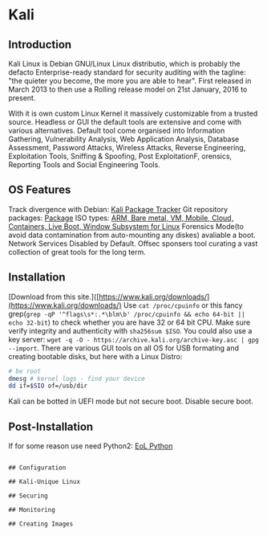 # Kali

## Introduction
Kali Linux is Debian GNU/Linux Linux distributio, which is probably the defacto Enterprise-ready standard for security auditing with the tagline: "the quieter you become, the more you are able to hear". First released in March 2013 to then use a Rolling release model on 21st January, 2016 to present.

With it is own custom Linux Kernel it massively customizable from a trusted source.
Headless or GUI the default tools are extensive and come with various alternatives. Default tool come organised into Information Gathering, Vulnerability Analysis, Web Application Analysis, Database Assessment, Password Attacks, Wireless Attacks, Reverse Engineering, Exploitation Tools, Sniffing & Spoofing, Post ExploitationF, orensics, Reporting Tools and Social Engineering Tools. 

## OS Features 
Track divergence with Debian:
[Kali Package Tracker](https://pkg.kali.org/derivative/kali-dev/) 
Git repository packages:
[Package](https://gitlab.com/kalilinux/packages)
ISO types:
[ARM, Bare metal, VM, Mobile, Cloud, Containers, Live Boot, Window Subsystem for Linux](https://www.kali.org/get-kali/)
Forensics Mode(to avoid data contamination from auto-mounting any diskes) avaliable a boot.
Network Services Disabled by Default.
Offsec sponsers tool curating a vast collection of great tools for the long term.

## Installation

[Download from this site.]([https://www.kali.org/downloads/](https://www.kali.org/downloads/) Use `cat /proc/cpuinfo` or this fancy grep(`grep -qP '^flags\s*:.*\blm\b' /proc/cpuinfo && echo 64-bit || echo 32-bit`) to check whether you are have 32 or 64 bit CPU. Make sure verify integrity and authenticity with  `sha256sum $ISO`. You could also use a key server: `wget -q -O - https://archive.kali.org/archive-key.asc | gpg --import`. There are various GUI tools on all OS for USB formating and creating bootable disks, but here with a Linux Distro:
```bash
# be root
dmesg # kernel logs - find your device
dd if=$SIO of=/usb/dir
```

Kali can be botted in UEFI mode but not secure boot. Disable secure boot.

## Post-Installation

If for some reason use need Python2: [EoL Python ](https://www.kali.org/docs/general-use/using-eol-python-versions/)



```

## Configuration

## Kali-Unique Linux 

## Securing

## Monitoring

## Creating Images

